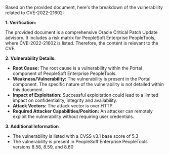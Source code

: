 Based on the provided document, here's the breakdown of the vulnerability related to CVE-2022-21602:

**1. Verification:**

The provided document is a comprehensive Oracle Critical Patch Update advisory. It includes a risk matrix for PeopleSoft Enterprise PeopleTools, where CVE-2022-21602 is listed. Therefore, the content is relevant to the CVE.

**2. Vulnerability Details:**

*   **Root Cause:** The root cause is a vulnerability within the Portal component of PeopleSoft Enterprise PeopleTools.
*   **Weakness/Vulnerability:** The vulnerability is present in the Portal component. The specific nature of the vulnerability is not detailed within this document.
*   **Impact of Exploitation:** Successful exploitation could lead to a limited impact on confidentiality, integrity and availability.
*   **Attack Vectors:** The attack vector is over HTTP.
*  **Required Attacker Capabilities/Position:** An attacker can remotely exploit the vulnerability without requiring user credentials.

**3. Additional Information**
  *   The vulnerability is listed with a CVSS v3.1 base score of 5.3
  *   The vulnerability is present in PeopleSoft Enterprise PeopleTools versions 8.58, 8.59, and 8.60